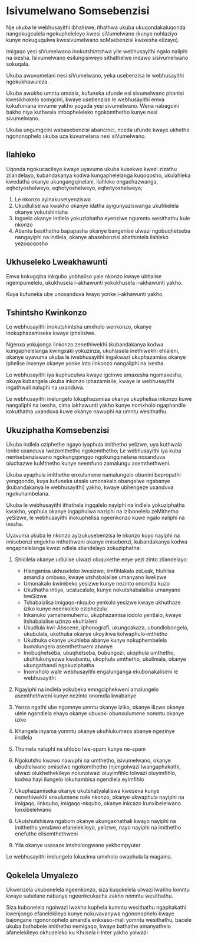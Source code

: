 # Isivumelwano Somsebenzisi

Nje ukuba le webhusayithi ibhaliswe, ithathwa ukuba ukuqondakaluqonda nangokugculela ngokupheleleyo kwesi siVumelwano (kunye nohlaziyo kunye nokuguqulwa kwesivumelwano soMsebenzisi kwixesha elizayo).

Imigaqo yesi siVumelwano inokutshintshwa yile webhusayithi ngalo naliphi na ixesha. Isivumelwano esilungisiweyo sithathelwe indawo sisivumelwano sokuqala.

Ukuba awuvumelani nesi siVumelwano, yeka usebenzisa le webhusayithi ngokukhawuleza.

Ukuba awukho umntu omdala, kufuneka ufunde esi sivumelwano phantsi kwesikhokelo somgcini, kwaye usebenzise le webhusayithi emva kokufumana imvume yakho yogada yesi sivumelwano. Wena nabagcini bakho niya kuthwala imbopheleleko ngokomthetho kunye nesi sivumelwano.

Ukuba ungumgcini wabasebenzisi abancinci, nceda ufunde kwaye ukhethe ngononophelo ukuba uza kuvumelana nesi siVumelwano.

## Ilahleko

Uqonda ngokucacileyo kwaye uyavuma ukuba kusekwe kwezi zizathu zilandelayo, kubandakanya kodwa kungaphelelanga kuqoqosho, ukulahleka kwedatha okanye ukungangqinelani, ilahleko engachazwanga, eqhotyoshelweyo, eqhotyoshelweyo, eqhotyoshelweyo;

1. Le nkonzo ayinakusetyenziswa
1. Ukudluliselwa kwakho okanye idatha ayigunyaziswanga ukufikelela okanye yokutshintsha
1. Ingxelo okanye indlela yokuziphatha eyenziwe ngumntu wesithathu kule nkonzo
1. Abantu besithathu bapapasha okanye bangenise ulwazi ngobuqhetseba nangayiphi na indlela, okanye abasebenzisi abathintela ilahleko yezoqoqosho

## Ukhuseleko Lweakhawunti

Emva kokugqiba inkqubo yobhaliso yale nkonzo kwaye ubhalise ngempumelelo, ukukhusela i-akhawunti yokukhusela i-akhawunti yakho.

Kuya kufuneka ube unoxanduva lwayo yonke i-akhawunti yakho.

## Tshintsho Kwinkonzo

Le webhusayithi inokutshintsha umxholo wenkonzo, okanye inokuphazamiseka kwaye iphelisiwe.

Ngenxa yokujonga iinkonzo zenethiwekhi (kubandakanya kodwa kungaphelelanga kwingxaki yokuzinza, ukuhlasela inethiwekhi ehlaleni, okanye uyavuma ukuba le iwebhusayithi ingakwazi ukuphazamisa okanye iphelise inxenye okanye yonke into iinkonzo nangaliphi na ixesha.

Le webhusayithi iya kuphuculwa kwaye igcinwe amaxesha ngamaxesha, okuya kubangela ukuba inkonzo iphazamisile, kwaye le webhusayithi ingathwali naluphi na uxanduva.

Le webhusayithi inelungelo lokuphazamisa okanye ukuphelisa inkonzo kuwe nangaliphi na ixesha, cima iakhawunti yakho kunye nomxholo ngaphandle kokuthatha uxanduva kuwe okanye nawuphi na umntu wesithathu.

## Ukuziphatha Komsebenzisi

Ukuba indlela oziphethe ngayo iyaphula imithetho yelizwe, uya kuthwala lonke uxanduva lwezomthetho ngokomthetho; Le webhusayithi iya kuba nentsebenziswano ngokungqongqo ngokungqinelana noxanduva oluchazwe kuMthetho kunye neemfuno zamalungu asemthethweni.

Ukuba uyaphula imithetho enxulumene namalungelo obunini bepropathi yengqondo, kuya kufuneka utsale umonakalo obangelwe ngabanye (kubandakanya le webhusayithi) yakho, kwaye ubhengeze uxanduva ngokuhambelana.

Ukuba le webhusayithi ithathela ingqalelo nayiphi na indlela yokuziphatha kwakho, yophula okanye ingaphulwa naziphi na izibonelelo zeMithetho yeSizwe, le webhusayithi inokuphelisa ngeenkonzo kuwe ngalo naliphi na ixesha.

Uyavuma ukuba le nkonzo ayizukusebenzisa le nkonzo kuyo nayiphi na imisebenzi engekho mthethweni okanye imisebenzi, kubandakanya kodwa engaphelelanga kwezi ndlela zilandelayo zokuziphatha:

1. Shicilela okanye udlulise ulwazi oluqukethe enye yezi zinto zilandelayo:

   * Hlanganisa ukhuseleko lwesizwe, iimfihlakalo zeLeak, hluhlisa amandla ombuso, kwaye utshabalalise umanyano lwelizwe
   * Umonakalo kwimbeko yesizwe kunye nezinto onomdla kuzo
   * Ukuthatha intiyo, ucalucalulo, kunye nokutshabalalisa umanyano lweSizwe
   * Tshabalalisa imigaqo-nkqubo yenkolo yesizwe kwaye ukhuthaze iziko kunye neenkolelo eziphezulu
   * Inkanuko yamahemuhemu, ukuphazamisa iodolo yentlalo, kwaye itshabalalise uzinzo ekuhlaleni
   * Ukudlula kwi-Abscene, iphonografi, ukungcakaza, ubundlobongela, ukubulala, ukothuka okanye ukoyikwa kolwaphulo-mthetho
   * Ukuthuka okanye ukuhleba abanye kunye nokuphembelela kumalungelo asemthethweni abanye
   * Inobuqhetseba, ubuqhetseba, bubungozi, ukophula umthetho, ukuhlukunyezwa kwabantu, ukophula umthetho, ukulimala, okanye ukungathandi ngokuziphatha
   * Inomxholo wale webhusayithi engalunganga ekubonakaliseni le webhusayithi

1. Ngayiphi na indlela yokubeka emngciphekweni amalungelo asemthethweni kunye nezinto onomdla kwabanye
1. Yenza ngathi ube ngomnye umntu okanye iziko, okanye ilizwe okanye ulele ngendlela ehayo okanye ubuxoki obunxulumene nomntu okanye iziko
1. Khangela inyama yomntu okanye ukuhlukumeza abanye ngezinye iindlela
1. Thumela naluphi na uhlobo lwe-spam kunye ne-spam
1. Ngokutsho kwawo nawuphi na umthetho, isivumelwano, okanye ubudlelwane omiselwe ngokomthetho (njengolwazi lwangaphakathi, ulwazi olukhethekileyo nolunolwazi oluyimfihlo lolwazi oluyimfihlo, kodwa hayi ilungelo lokuhambisa ngendlela eyimfihlo
1. Ukuphazamiseka okanye ukutshatyalaliswa kweseva kunye nenethiwekhi enxulumene nale nkonzo, okanye ukwaphula nayiphi na imigaqo, iinkqubo, imigaqo-nkqubo, okanye inkcazo kunxibelelwano lonxibelelwano
1. Ukutshutshiswa ngabom okanye ukungakhathali kwayo nayiphi na imithetho yendawo efanelekileyo, yelizwe, nayo nayiphi na imithetho enefuthe elisemthethweni
1. Yila okanye usasaze intsholongwane yekhompyuter

Le webhusayithi inelungelo lokucima umxholo owaphula la magama.

## Qokelela Umyalezo

Ukwenzela ukubonelela ngeenkonzo, siza kuqokelela ulwazi lwakho lomntu kwaye sabelane nabanye ngeenkcukacha zakho nomntu wesithathu.

Siza kubonelela ngolwazi lwakho kuphela kumntu wesithathu ngaphakathi kwenjongo efanelekileyo kunye nokuvavanywa ngononophelo kwaye bajongane ngononophelo amandla enkxaso-mali yomntu wesithathu, bacele ukuba bathobele imithetho nemigaqo, kwaye bathathe amanyathelo afanelekileyo okhuseleko ku Khusela i-Inter yakho yolwazi